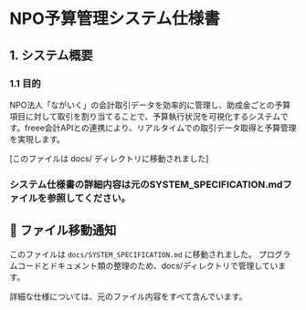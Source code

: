 # NPO予算管理システム仕様書

## 1. システム概要

### 1.1 目的
NPO法人「ながいく」の会計取引データを効率的に管理し、助成金ごとの予算項目に対して取引を割り当てることで、予算執行状況を可視化するシステムです。freee会計APIとの連携により、リアルタイムでの取引データ取得と予算管理を実現します。

[このファイルは docs/ ディレクトリに移動されました]

### システム仕様書の詳細内容は元のSYSTEM_SPECIFICATION.mdファイルを参照してください。

## 📁 **ファイル移動通知**
このファイルは `docs/SYSTEM_SPECIFICATION.md` に移動されました。
プログラムコードとドキュメント類の整理のため、docs/ディレクトリで管理しています。

詳細な仕様については、元のファイル内容をすべて含んでいます。 